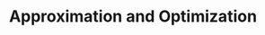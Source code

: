 ---
title: "Approximation and Optimization"
collection: teaching
type: "Master 1"
venue: "ENS de Lyon, Computer Science Department"
start_date: September 2020 
end_date: January 2021
location: "Lyon, France"
position: Teaching Assistant
---